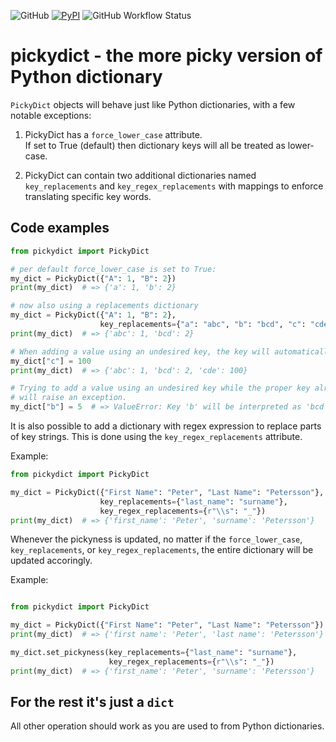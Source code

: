 ![GitHub](https://img.shields.io/github/license/florian-huber/pickydict)
[![PyPI](https://img.shields.io/pypi/v/pickydict)](https://pypi.org/project/pickydict/)
![GitHub Workflow Status](https://img.shields.io/github/workflow/status/florian-huber/pickydict/CI_Build)

# pickydict - the more picky version of Python dictionary

`PickyDict` objects will behave just like Python dictionaries, with a few
notable exceptions:

1. PickyDict has a `force_lower_case` attribute.   
If set to True (default) then dictionary keys will all be treated as lower-case.

2. PickyDict can contain two additional dictionaries named `key_replacements`
    and `key_regex_replacements` with mappings to enforce translating specific key words.

## Code examples

```python
from pickydict import PickyDict

# per default force_lower_case is set to True:
my_dict = PickyDict({"A": 1, "B": 2})
print(my_dict)  # => {'a': 1, 'b': 2}

# now also using a replacements dictionary
my_dict = PickyDict({"A": 1, "B": 2},
                    key_replacements={"a": "abc", "b": "bcd", "c": "cde"})
print(my_dict)  # => {'abc': 1, 'bcd': 2}

# When adding a value using an undesired key, the key will automatically be fixed
my_dict["c"] = 100
print(my_dict)  # => {'abc': 1, 'bcd': 2, 'cde': 100}

# Trying to add a value using an undesired key while the proper key already exists,
# will raise an exception.
my_dict["b"] = 5  # => ValueError: Key 'b' will be interpreted as 'bcd'...
```

It is also possible to add a dictionary with regex expression to replace parts of
key strings. This is done using the `key_regex_replacements` attribute.

Example:

```python
from pickydict import PickyDict

my_dict = PickyDict({"First Name": "Peter", "Last Name": "Petersson"},
                    key_replacements={"last_name": "surname"},
                    key_regex_replacements={r"\\s": "_"})
print(my_dict)  # => {'first_name': 'Peter', 'surname': 'Petersson'}
```

Whenever the pickyness is updated, no matter if the `force_lower_case`, `key_replacements`,
or `key_regex_replacements`, the entire dictionary will be updated accoringly.

Example:

```python

from pickydict import PickyDict

my_dict = PickyDict({"First Name": "Peter", "Last Name": "Petersson"})
print(my_dict)  # => {'first name': 'Peter', 'last name': 'Petersson'}

my_dict.set_pickyness(key_replacements={"last_name": "surname"},
                      key_regex_replacements={r"\\s": "_"})
print(my_dict)  # => {'first_name': 'Peter', 'surname': 'Petersson'}
```

## For the rest it's just a `dict`
All other operation should work as you are used to from Python dictionaries.
